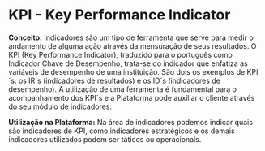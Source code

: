 # KPI - Key Performance Indicator

**Conceito:** Indicadores são um tipo de ferramenta que serve para medir o andamento de alguma ação através da mensuração de seus resultados. O KPI (Key Performance Indicator), traduzido para o português como Indicador Chave de Desempenho, trata-se do indicador que enfatiza as variáveis de desempenho de uma instituição. São dois os exemplos de KPI´s: os IR´s (indicadores de resultados) e os ID´s (indicadores de desempenho). A utilização de uma ferramenta é fundamental para o acompanhamento dos KPI´s e a Plataforma pode auxiliar o cliente através do seu módulo de indicadores.

**Utilização na Plataforma:** Na área de indicadores podemos indicar quais são indicadores de KPI, como indicadores estratégicos e os demais indicadores utilizados podem ser táticos ou operacionais.

